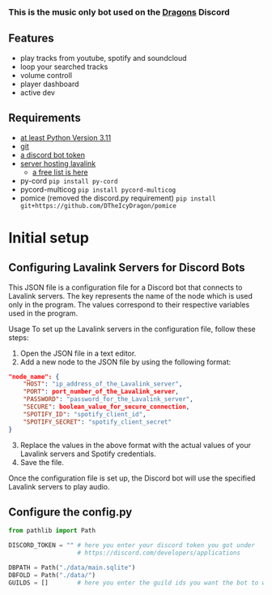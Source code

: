 ### This is the music only bot used on the [Dragons](https://discord.com/invite/bd8vUQd) Discord

## Features

- play tracks from youtube, spotify and soundcloud
- loop your searched tracks
- volume controll
- player dashboard
- active dev

## Requirements

- [at least Python Version 3.11](https://www.python.org/downloads/)
- [git](https://git-scm.com/)
- [a discord bot token](https://discord.com/developers/applications)
- [server hosting lavalink](https://github.com/freyacodes/Lavalink)
    - [a free list is here](https://lavalink.darrennathanael.com/)
- py-cord  `pip install py-cord`
- pycord-multicog `pip install pycord-multicog`
- pomice (removed the discord.py requirement) `pip install git+https://github.com/DTheIcyDragon/pomice`

# Initial setup

## Configuring Lavalink Servers for Discord Bots

This JSON file is a configuration file for a Discord bot that connects to Lavalink servers. The key represents the name of the node which is used only in the program. The values correspond to their respective variables used in the program.

Usage
To set up the Lavalink servers in the configuration file, follow these steps:

1. Open the JSON file in a text editor.
2. Add a new node to the JSON file by using the following format:

```json
"node_name": {
    "HOST": "ip_address_of_the_Lavalink_server",
    "PORT": port_number_of_the_Lavalink_server,
    "PASSWORD": "password_for_the_Lavalink_server",
    "SECURE": boolean_value_for_secure_connection,
    "SPOTIFY_ID": "spotify_client_id",
    "SPOTIFY_SECRET": "spotify_client_secret"
}
```

3. Replace the values in the above format with the actual values of your Lavalink servers and Spotify credentials.
4. Save the file.

Once the configuration file is set up, the Discord bot will use the specified Lavalink servers to play audio.

## Configure the config.py

```py
from pathlib import Path

DISCORD_TOKEN = "" # here you enter your discord token you got under 
                   # https://discord.com/developers/applications

DBPATH = Path("./data/main.sqlite")
DBFOLD = Path("./data/")
GUILDS = []        # here you enter the guild ids you want the bot to work on
```
